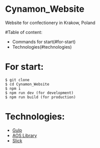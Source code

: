 # Cynamon_Website
Website for confectionery in Krakow, Poland

#Table of content:
* Commands for start(#for-start)
* Technologies(#technologies)



# For start:

```
$ git clone
$ cd Cynamon_Website
$ npm i
$ npm run dev (for development)
$ npm run build (for production)
```

# Technologies:

- [Gulp](https://gulpjs.com/)
- [AOS Library](https://michalsnik.github.io/aos/)
- [Slick](https://kenwheeler.github.io/slick/)
